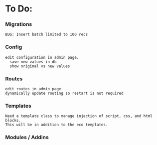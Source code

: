 # To Do:

### Migrations

    BUG: Insert batch limited to 100 recs

### Config

    edit configuration in admin page.
      save new values in db
      show original vs new values

### Routes

    edit routes in admin page.
    dynamically update routing so restart is not required

### Templates

    Need a template class to manage injection of script, css, and html blocks.
    This will be in addition to the eco templates.

### Modules / Addins




